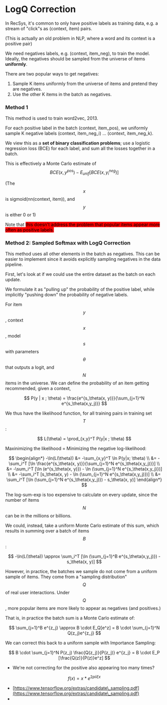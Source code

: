 # LogQ Correction

In RecSys, it's common to only have positive labels as training data, e.g. a stream of "click"s as (context, item) pairs.

(This is actually an old problem in NLP, where a word and its context is a positive pair)

We need negatives labels, e.g. (context, item\_neg), to train the model. Ideally, the negatives should be sampled from the universe of items **uniformly**.

There are two popular ways to get negatives:

1. Sample K items uniformly from the universe of items and pretend they are negatives.
2. Use the other K items in the batch as negatives.

### Method 1

This method is used to train word2vec, 2013.

For each positive label in the batch (context, item\_pos), we uniformly sample K negative labels (context, item\_neg\_i) ... (context, item\_neg\_k).

We view this as a **set of binary classification problems**; use a logistic regression loss (BCE) for each label, and sum all the losses together in a batch.

This is effectively a Monte Carlo estimate of $$BCE(x,y^{pos}) - E_{unif}[BCE(x,y_{i}^{neg})]$$

(The $$x$$ is sigmoid(nn(context, item)),  and $$y$$is either 0 or 1)

Note that <mark style="background-color:red;">this doesn't address the problem that popular items appear more often as positive labels.</mark>

### Method 2: Sampled Softmax with LogQ Correction

This method uses all other elements in the batch as negatives. This can be easier to implement since it avoids explicitly sampling negatives in the data pipeline.

First, let's look at if we could use the entire dataset as the batch on each update.

We formulate it as "pulling up" the probability of the positive label, while implicitly "pushing down" the probability of negative labels.

For item $$y$$ , context $$x$$, model $$s$$ with parameters $$\theta$$ that outputs a logit, and $$N$$ items in the universe. We can define the probability of an item getting recommended, given a context,&#x20;

$$
P(y | x ; \theta) = \frac{e^{s_\theta(x, y)}}{\sum_{j=1}^N e^{s_\theta(x,y_j)}}
$$

We thus have the likelihood function, for all training pairs in training set $$T$$ :

$$
L(\theta) = \prod_{x,y}^T P(y|x ; \theta)
$$



Maxinimizing the likelihood = Minimizing the negative log-likelihood:

$$
\begin{align*} 
-\ln(L(\theta)) &= -\sum_{x,y}^T \ln P(y|x; \theta) \\
&= -\sum_i^T [\ln \frac{e^{s_\theta(x, y)}}{\sum_{j=1}^N e^{s_\theta(x,y_j)}}]
\\
&= -\sum_i^T [\ln (e^{s_\theta(x, y)}) - \ln (\sum_{j=1}^N e^{s_\theta(x,y_j)})]
\\
&= -\sum_i^T [s_\theta(x, y) - \ln (\sum_{j=1}^N e^{s_\theta(x,y_j)})]
\\
&= \sum_i^T [\ln (\sum_{j=1}^N e^{s_\theta(x,y_j)}) - s_\theta(x, y)]
\end{align*}
$$

The log-sum-exp is too expensive to calculate on every update, since the number of items $$N$$ can be in the millions or billions.

We could, instead, take a uniform Monte Carlo estimate of this sum, which results in summing over a batch of items $$B$$:&#x20;

$$
-\ln(L(\theta)) \approx \sum_i^T [\ln (\sum_{j=1}^B e^{s_\theta(x,y_j)}) - s_\theta(x, y)]
$$

However, in practice, the batches we sample do not come from a uniform sample of items. They come from a "sampling distribution" $$Q$$ of real user interactions. Under $$Q$$ , more popular items are more likely to appear as negatives (and positives.)

That is, in practice the batch sum is a Monte Carlo estimate of:

$$
\sum_{j=1}^B e^{z_j} \approx B \cdot E_Q[e^z] = B \cdot  \sum_{j=1}^N Q(z_j)e^{z_j}
$$

We can correct this back to a uniform sample with Importance Sampling:

$$
B \cdot \sum_{j=1}^N P(z_j) \frac{Q(z_j)}{P(z_j)} e^{z_j} = B \cdot E_P [\frac{Q(z)}{P(z)}e^z]
$$









* We're not correcting for the positive also appearing too many times?





$$f(x) = x * e^{2 pi i \xi x}$$





* [https://www.tensorflow.org/extras/candidate\_sampling.pdf](https://www.tensorflow.org/extras/candidate\_sampling.pdf)
*
